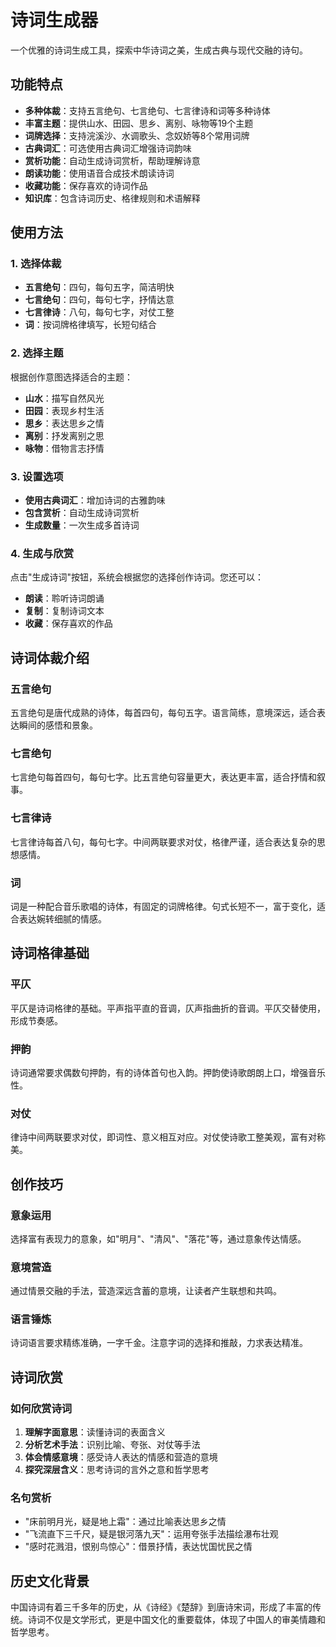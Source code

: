 <script setup>
import PoemGenerator from '../.vitepress/theme/components/poem-generator/index.vue'
</script>

# 诗词生成器

一个优雅的诗词生成工具，探索中华诗词之美，生成古典与现代交融的诗句。

<PoemGenerator></PoemGenerator>

## 功能特点

- **多种体裁**：支持五言绝句、七言绝句、七言律诗和词等多种诗体
- **丰富主题**：提供山水、田园、思乡、离别、咏物等19个主题
- **词牌选择**：支持浣溪沙、水调歌头、念奴娇等8个常用词牌
- **古典词汇**：可选使用古典词汇增强诗词韵味
- **赏析功能**：自动生成诗词赏析，帮助理解诗意
- **朗读功能**：使用语音合成技术朗读诗词
- **收藏功能**：保存喜欢的诗词作品
- **知识库**：包含诗词历史、格律规则和术语解释

## 使用方法

### 1. 选择体裁
- **五言绝句**：四句，每句五字，简洁明快
- **七言绝句**：四句，每句七字，抒情达意
- **七言律诗**：八句，每句七字，对仗工整
- **词**：按词牌格律填写，长短句结合

### 2. 选择主题
根据创作意图选择适合的主题：
- **山水**：描写自然风光
- **田园**：表现乡村生活
- **思乡**：表达思乡之情
- **离别**：抒发离别之思
- **咏物**：借物言志抒情

### 3. 设置选项
- **使用古典词汇**：增加诗词的古雅韵味
- **包含赏析**：自动生成诗词赏析
- **生成数量**：一次生成多首诗词

### 4. 生成与欣赏
点击"生成诗词"按钮，系统会根据您的选择创作诗词。您还可以：
- **朗读**：聆听诗词朗诵
- **复制**：复制诗词文本
- **收藏**：保存喜欢的作品

## 诗词体裁介绍

### 五言绝句
五言绝句是唐代成熟的诗体，每首四句，每句五字。语言简练，意境深远，适合表达瞬间的感悟和景象。

### 七言绝句
七言绝句每首四句，每句七字。比五言绝句容量更大，表达更丰富，适合抒情和叙事。

### 七言律诗
七言律诗每首八句，每句七字。中间两联要求对仗，格律严谨，适合表达复杂的思想感情。

### 词
词是一种配合音乐歌唱的诗体，有固定的词牌格律。句式长短不一，富于变化，适合表达婉转细腻的情感。

## 诗词格律基础

### 平仄
平仄是诗词格律的基础。平声指平直的音调，仄声指曲折的音调。平仄交替使用，形成节奏感。

### 押韵
诗词通常要求偶数句押韵，有的诗体首句也入韵。押韵使诗歌朗朗上口，增强音乐性。

### 对仗
律诗中间两联要求对仗，即词性、意义相互对应。对仗使诗歌工整美观，富有对称美。

## 创作技巧

### 意象运用
选择富有表现力的意象，如"明月"、"清风"、"落花"等，通过意象传达情感。

### 意境营造
通过情景交融的手法，营造深远含蓄的意境，让读者产生联想和共鸣。

### 语言锤炼
诗词语言要求精练准确，一字千金。注意字词的选择和推敲，力求表达精准。

## 诗词欣赏

### 如何欣赏诗词
1. **理解字面意思**：读懂诗词的表面含义
2. **分析艺术手法**：识别比喻、夸张、对仗等手法
3. **体会情感意境**：感受诗人表达的情感和营造的意境
4. **探究深层含义**：思考诗词的言外之意和哲学思考

### 名句赏析
- "床前明月光，疑是地上霜"：通过比喻表达思乡之情
- "飞流直下三千尺，疑是银河落九天"：运用夸张手法描绘瀑布壮观
- "感时花溅泪，恨别鸟惊心"：借景抒情，表达忧国忧民之情

## 历史文化背景

中国诗词有着三千多年的历史，从《诗经》《楚辞》到唐诗宋词，形成了丰富的传统。诗词不仅是文学形式，更是中国文化的重要载体，体现了中国人的审美情趣和哲学思考。